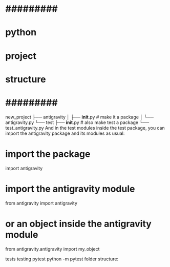 # ######### #
#  python   #
#  project  #
# structure #
# ######### #




new_project
├── antigravity
│   ├── __init__.py         # make it a package
│   └── antigravity.py
└── test
    ├── __init__.py         # also make test a package
    └── test_antigravity.py
And in the test modules inside the test package, you can import the antigravity package and its modules as usual:

# import the package
import antigravity

# import the antigravity module
from antigravity import antigravity

# or an object inside the antigravity module
from antigravity.antigravity import my_object

tests testing pytest
python -m pytest
folder structure:



